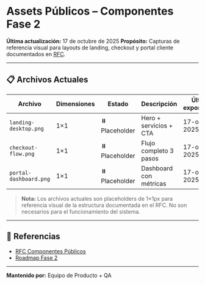 # Assets Públicos – Componentes Fase 2

**Última actualización:** 17 de octubre de 2025
**Propósito:** Capturas de referencia visual para layouts de landing, checkout y portal cliente documentados en [RFC](../product/rfc-public-components.md).

---

## 📋 Archivos Actuales

| Archivo                | Dimensiones | Estado         | Descripción            | Última exportación |
| ---------------------- | ----------- | -------------- | ---------------------- | ------------------ |
| `landing-desktop.png`  | 1×1         | ⏸️ Placeholder | Hero + servicios + CTA | 17-oct-2025        |
| `checkout-flow.png`    | 1×1         | ⏸️ Placeholder | Flujo completo 3 pasos | 17-oct-2025        |
| `portal-dashboard.png` | 1×1         | ⏸️ Placeholder | Dashboard con métricas | 17-oct-2025        |

> **Nota:** Los archivos actuales son placeholders de 1×1px para referencia visual de la estructura documentada en el RFC. No son necesarios para el funcionamiento del sistema.

---

## 📎 Referencias

- [RFC Componentes Públicos](../product/rfc-public-components.md)
- [Roadmap Fase 2](../product/phase-2-roadmap.md)

---

**Mantenido por:** Equipo de Producto + QA
